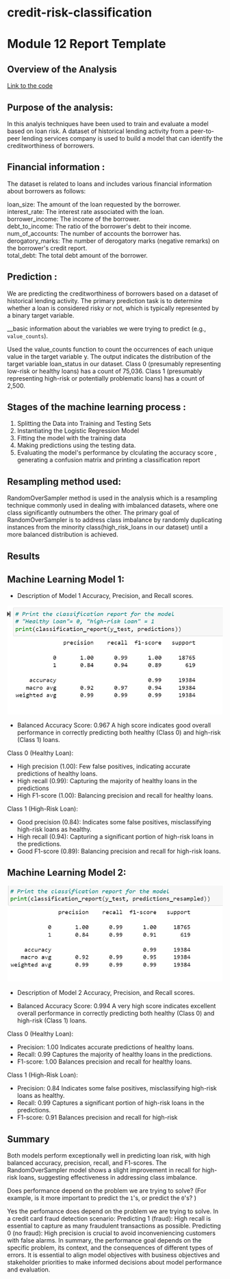 # credit-risk-classification

# Module 12 Report Template

## Overview of the Analysis

[Link to the code](/Credit_Risk/credit_risk_classification.ipynb)

 ## Purpose of the analysis:
                          
 In this analyis  techniques have been used  to train and evaluate a model based on loan risk. A dataset of historical lending activity from a peer-to-peer lending services company is used to build a model that can identify the creditworthiness of borrowers.

 ## Financial information :

The dataset is related to loans and includes various financial information about borrowers as follows: 

 loan_size: The amount of the loan requested by the borrower.<br>
 interest_rate: The interest rate associated with the loan.<br>
borrower_income: The income of the borrower.<br>
debt_to_income: The ratio of the borrower's debt to their income.<br>
num_of_accounts: The number of accounts the borrower has.<br>
derogatory_marks: The number of derogatory marks (negative remarks) on the borrower's credit report.<br>
total_debt: The total debt amount of the borrower.

## Prediction :

We are predicting the creditworthiness of borrowers based on a dataset of historical lending activity. The primary prediction task is to determine whether a loan is considered risky or not, which is typically represented by a binary target variable.

__basic information about the variables we were trying to predict (e.g., `value_counts`).

Used the value_counts function  to count the occurrences of each unique value in the target variable y. The output indicates the distribution of the target variable loan_status in our dataset.
Class 0 (presumably representing low-risk or healthy loans) has a count of 75,036.
Class 1 (presumably representing high-risk or potentially problematic loans) has a count of 2,500.

## Stages of the machine learning process :
 1. Splitting the Data into Training and Testing Sets
 2. Instantiating the Logistic Regression Model
 3. Fitting the model with the training data
 4. Making predictions using the testing data.
 5. Evaluating the model's performance by clculating the accuracy score , generating a confusion matrix and printing a classification report


## Resampling method used:  
RandomOverSampler method is used in the analysis which is a resampling technique commonly used in dealing with imbalanced datasets, where one class significantly outnumbers the other. The primary goal of RandomOverSampler is to address class imbalance by randomly duplicating instances from the minority class(high_risk_loans in our dataset) until a more balanced distribution is achieved.

## Results
## Machine Learning Model 1:
  * Description of Model 1 Accuracy, Precision, and Recall scores.

![original data](/screenshots/Screenshot%202024-01-24%20133711.png)


* Balanced Accuracy Score: 0.967
A high score indicates good overall performance in correctly predicting both healthy (Class 0) and high-risk (Class 1) loans.

Class 0 (Healthy Loan):

* High precision (1.00): Few false positives, indicating accurate predictions of healthy loans.
* High recall (0.99): Capturing the majority of healthy loans in the predictions
* High F1-score (1.00): Balancing precision and recall for healthy loans.


Class 1 (High-Risk Loan):

* Good precision (0.84): Indicates some false positives, misclassifying high-risk loans as healthy.
* High recall (0.94): Capturing a significant portion of high-risk loans in the predictions.
* Good F1-score (0.89): Balancing precision and recall for high-risk loans.



## Machine Learning Model 2:

![resampled data](/screenshots/Screenshot%202024-01-24%20133656.png)


  * Description of Model 2 Accuracy, Precision, and Recall scores.

 * Balanced Accuracy Score: 0.994
A very high score indicates excellent overall performance in correctly predicting both healthy (Class 0) and high-risk (Class 1) loans.

Class 0 (Healthy Loan):

* Precision: 1.00
Indicates accurate predictions of healthy loans.
* Recall: 0.99
Captures the majority of healthy loans in the predictions.
* F1-score: 1.00
Balances precision and recall for healthy loans.


Class 1 (High-Risk Loan):

* Precision: 0.84
Indicates some false positives, misclassifying high-risk loans as healthy.
* Recall: 0.99
Captures a significant portion of high-risk loans in the predictions.
* F1-score: 0.91
Balances precision and recall for high-risk


## Summary
Both models perform exceptionally well in predicting loan risk, with high balanced accuracy, precision, recall, and F1-scores.
The RandomOverSampler model shows a slight improvement in recall for high-risk loans, suggesting effectiveness in addressing class imbalance.

Does performance depend on the problem we are trying to solve? (For example, is it more important to predict the `1`'s, or predict the `0`'s? )

Yes the perfomance does depend on the problem we are trying to solve. In a credit card fraud detection scenario:
Predicting 1 (fraud):
High recall is essential to capture as many fraudulent transactions as possible.
Predicting 0 (no fraud):
High precision is crucial to avoid inconveniencing customers with false alarms.
In summary, the performance goal depends on the specific problem, its context, and the consequences of different types of errors. It is essential to align model objectives with business objectives and stakeholder priorities to make informed decisions about model performance and evaluation.





